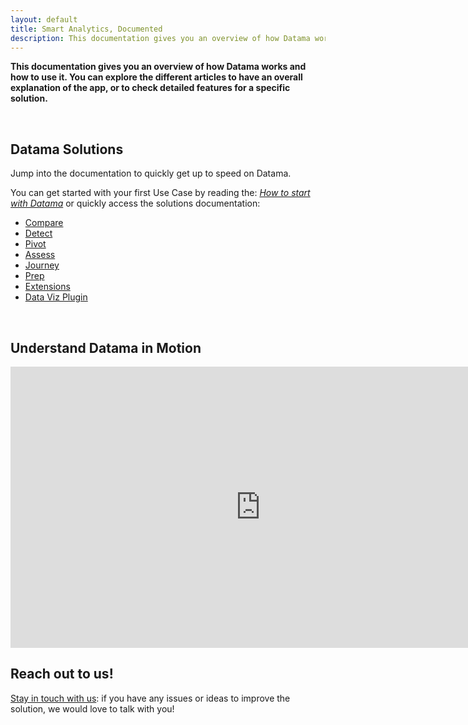 ```yaml
---
layout: default
title: Smart Analytics, Documented
description: This documentation gives you an overview of how Datama works and how to use it. You can explore the different articles to get an overall explanation of the app, or to check detailed features for a specific solution.
---
```


**This documentation gives you an overview of how Datama works and how to use it. You can explore the different articles to have an overall explanation of the app, or to check detailed features for a specific solution.**

<br>

## Datama Solutions 

Jump into the documentation to quickly get up to speed on Datama.

You can get started with your first Use Case by reading the: <i>[How to start with Datama]({{site.url}}/{{site.baseurl}}/core_app/new/tutorial/first_use.html)</i> or quickly access the solutions documentation: 

- [Compare]({{site.url}}/{{site.baseurl}}/core_app/new/compare/compare.html)
- [Detect]({{site.url}}/{{site.baseurl}}/core_app/new/detect/detect.html)
- [Pivot]({{site.url}}/{{site.baseurl}}/core_app/new/pivot/pivot.html)
- [Assess]({{site.url}}/{{site.baseurl}}/core_app/new/assess/assess.html)
- [Journey]({{site.url}}/{{site.baseurl}}/core_app/new/journey/journey.html)
- [Prep]({{site.url}}/{{site.baseurl}}/core_app/new/prep/prep.html)
- [Extensions]({{site.url}}/{{site.baseurl}}/core_app/new/integration/integrations.html)
- [Data Viz Plugin]({{site.url}}/{{site.baseurl}}/extensions/index.html)

<br>

## Understand Datama in Motion 

<iframe width="800" height="450" src="https://www.youtube.com/embed/JTZAJJUR9xc" frameborder="0" allow="accelerometer; autoplay; encrypted-media; gyroscope; picture-in-picture" allowfullscreen></iframe>

<br>

## Reach out to us!

[Stay in touch with us](https://Datama.io/lets-talk/): if you have any issues or ideas to improve the solution, we would love to talk with you!

<br>
